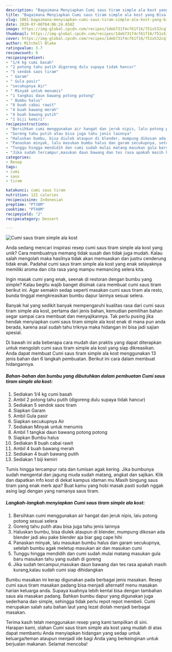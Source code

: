 ```yaml
---
description: "Bagaimana Menyiapkan Cumi saus tiram simple ala kost yang Bisa Manjain Lidah"
title: "Bagaimana Menyiapkan Cumi saus tiram simple ala kost yang Bisa Manjain Lidah"
slug: 1081-bagaimana-menyiapkan-cumi-saus-tiram-simple-ala-kost-yang-bisa-manjain-lidah
date: 2020-07-06T04:06:24.658Z
image: https://img-global.cpcdn.com/recipes/1deb731f4cf61f16/751x532cq70/cumi-saus-tiram-simple-ala-kost-foto-resep-utama.jpg
thumbnail: https://img-global.cpcdn.com/recipes/1deb731f4cf61f16/751x532cq70/cumi-saus-tiram-simple-ala-kost-foto-resep-utama.jpg
cover: https://img-global.cpcdn.com/recipes/1deb731f4cf61f16/751x532cq70/cumi-saus-tiram-simple-ala-kost-foto-resep-utama.jpg
author: Mitchell Blake
ratingvalue: 3.7
reviewcount: 9
recipeingredient:
- "1/4 kg cumi basah"
- "2 potong tahu putih digoreng dulu supaya tidak hancur"
- "5 sendok saos tiram"
- " Garam"
- " Gula pasir"
- "secukupnya Air"
- " Minyak untuk menumis"
- "1 tangkai daun bawang potong potong"
- " Bumbu halus"
- "8 buah cabai rawit"
- "4 buah bawang merah"
- "4 buah bawang putih"
- "1 biji kemiri"
recipeinstructions:
- "Bersihkan cumi menggunakan air hangat dan jeruk nipis, lalu potong potong sesuai selera"
- "Goreng tahu putih atau bisa juga tahu jenis lainnya"
- "Haluskan bumbu, bisa diulek ataupun di blender, mumpung dikosan ada blender jadi aku pake blender aja biar gag cape hihi"
- "Panaskan minyak, lalu masukan bumbu halus dan garam secukupnya, setelah bumbu agak meletup masukan air dan masukan cumi"
- "Tunggu hingga mendidih dan cumi sudah mulai matang masukan gula baru masukan tahu yang sudah di goreng"
- "Jika sudah tercampur,masukan daun bawang dan tes rasa apakah masih kurang,kalau sudah cumi siap dihidangkan"
categories:
- Resep
tags:
- cumi
- saus
- tiram

katakunci: cumi saus tiram 
nutrition: 121 calories
recipecuisine: Indonesian
preptime: "PT38M"
cooktime: "PT40M"
recipeyield: "2"
recipecategory: Dessert

---
```



![Cumi saus tiram simple ala kost](https://img-global.cpcdn.com/recipes/1deb731f4cf61f16/751x532cq70/cumi-saus-tiram-simple-ala-kost-foto-resep-utama.jpg)

Anda sedang mencari inspirasi resep cumi saus tiram simple ala kost yang unik? Cara membuatnya memang tidak susah dan tidak juga mudah. Kalau salah mengolah maka hasilnya tidak akan memuaskan dan justru cenderung tidak enak. Padahal cumi saus tiram simple ala kost yang enak selayaknya memiliki aroma dan cita rasa yang mampu memancing selera kita.

Ingin masak cumi yang enak, seenak di restoran dengan bumbu yang simple? Kalau begitu wajib banget disimak cara membuat cumi saus tiram berikut ini. Agar semakin sedap seperti masakan cumi saus tiram ala resto, bunda tinggal mengkreasikan bumbu dapur lainnya sesuai selera.

Banyak hal yang sedikit banyak mempengaruhi kualitas rasa dari cumi saus tiram simple ala kost, pertama dari jenis bahan, kemudian pemilihan bahan segar sampai cara membuat dan menyajikannya. Tak perlu pusing jika hendak menyiapkan cumi saus tiram simple ala kost enak di mana pun anda berada, karena asal sudah tahu triknya maka hidangan ini bisa jadi sajian spesial.


Di bawah ini ada beberapa cara mudah dan praktis yang dapat diterapkan untuk mengolah cumi saus tiram simple ala kost yang siap dikreasikan. Anda dapat membuat Cumi saus tiram simple ala kost menggunakan 13 jenis bahan dan 6 langkah pembuatan. Berikut ini cara dalam membuat hidangannya.

<!--inarticleads1-->

##### Bahan-bahan dan bumbu yang dibutuhkan dalam pembuatan Cumi saus tiram simple ala kost:

1. Sediakan 1/4 kg cumi basah
1. Ambil 2 potong tahu putih (digoreng dulu supaya tidak hancur)
1. Sediakan 5 sendok saos tiram
1. Siapkan  Garam
1. Ambil  Gula pasir
1. Siapkan secukupnya Air
1. Sediakan  Minyak untuk menumis
1. Ambil 1 tangkai daun bawang potong potong
1. Siapkan  Bumbu halus
1. Sediakan 8 buah cabai rawit
1. Ambil 4 buah bawang merah
1. Sediakan 4 buah bawang putih
1. Sediakan 1 biji kemiri


Tumis hingga tercampur rata dan tumisan agak kering. Jika bumbunya sudah mengental dan jagung muda sudah matang, angkat dan sajikan. Klik dan dapatkan info kost di dekat kampus idaman mu Masih bingung saus tiram yang enak merk apa? Buat kamu yang hobi masak pasti sudah nggak asing lagi dengan yang namanya saus tiram. 

<!--inarticleads2-->

##### Langkah-langkah menyiapkan Cumi saus tiram simple ala kost:

1. Bersihkan cumi menggunakan air hangat dan jeruk nipis, lalu potong potong sesuai selera
1. Goreng tahu putih atau bisa juga tahu jenis lainnya
1. Haluskan bumbu, bisa diulek ataupun di blender, mumpung dikosan ada blender jadi aku pake blender aja biar gag cape hihi
1. Panaskan minyak, lalu masukan bumbu halus dan garam secukupnya, setelah bumbu agak meletup masukan air dan masukan cumi
1. Tunggu hingga mendidih dan cumi sudah mulai matang masukan gula baru masukan tahu yang sudah di goreng
1. Jika sudah tercampur,masukan daun bawang dan tes rasa apakah masih kurang,kalau sudah cumi siap dihidangkan


Bumbu masakan ini kerap digunakan pada berbagai jenis masakan. Resep cumi saus tiram masakan padang bisa menjadi alternatif menu masakan harian keluarga anda. Supaya kuahnya lebih kental bisa dengan tambahan saus ala masakan padang. Bahkan bumbu dapur yang digunakan juga sederhana dan simple, sehingga tidak perlu repot repot membeli. Cumi merupakan salah satu bahan laut yang lezat diolah menjadi berbagai masakan. 

Terima kasih telah menggunakan resep yang kami tampilkan di sini. Harapan kami, olahan Cumi saus tiram simple ala kost yang mudah di atas dapat membantu Anda menyiapkan hidangan yang sedap untuk keluarga/teman ataupun menjadi ide bagi Anda yang berkeinginan untuk berjualan makanan. Selamat mencoba!

